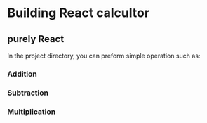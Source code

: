 # Building React calcultor



## purely React

In the project directory, you can preform simple operation such as:

### Addition

### Subtraction


### Multiplication
